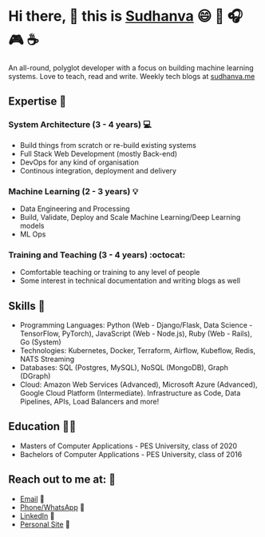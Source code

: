 # Hi there, 👋 this is [Sudhanva](https://sudhanva.me) :smile: :book: :headphones: :video_game: :coffee:

An all-round, polyglot developer with a focus on building machine learning systems. Love to teach, read and write. Weekly tech blogs at [sudhanva.me](https://sudhanva.me)

## Expertise :briefcase:

### System Architecture (3 - 4 years) :computer:

- Build things from scratch or re-build existing systems
- Full Stack Web Development (mostly Back-end)
- DevOps for any kind of organisation
- Continous integration, deployment and delivery

### Machine Learning (2 - 3 years) :bulb:

- Data Engineering and Processing
- Build, Validate, Deploy and Scale Machine Learning/Deep Learning models
- ML Ops

### Training and Teaching (3 - 4 years) :octocat:

- Comfortable teaching or training to any level of people
- Some interest in technical documentation and writing blogs as well

## Skills :wrench:

- Programming Languages: Python (Web - Django/Flask, Data Science - TensorFlow, PyTorch), JavaScript (Web - Node.js), Ruby (Web - Rails), Go (System)
- Technologies: Kubernetes, Docker, Terraform, Airflow, Kubeflow, Redis, NATS Streaming
- Databases: SQL (Postgres, MySQL), NoSQL (MongoDB),  Graph (DGraph)
- Cloud: Amazon Web Services (Advanced), Microsoft Azure (Advanced), Google Cloud Platform (Intermediate). Infrastructure as Code, Data Pipelines, APIs, Load Balancers and more!

## Education :man_student:

- Masters of Computer Applications - PES University, class of 2020
- Bachelors of Computer Applications - PES University, class of 2016

## Reach out to me at: :vulcan_salute:

- [Email](mailto:nsudhanva@gmail.com) :email:
- [Phone/WhatsApp](https://api.whatsapp.com/send?phone=9632350260) :iphone:
- [LinkedIn](https://linkedin.com/in/nsudhanva) :tea:
- [Personal Site](https://sudhanva.me/contact) :beers:

